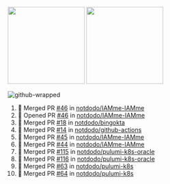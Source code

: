 <a href="https://github.com/notdodo"><img src="https://github-readme-stats.vercel.app/api?username=notdodo&count_private=true&theme=dark" height="180" /></a> <a href="https://github.com/notdodo"><img src="https://github-readme-stats.vercel.app/api/top-langs/?username=notdodo&langs_count=8&theme=dark&hide=tex,java,html,css&layout=compact" height="180" /></a>

![github-wrapped](https://github.com/notdodo/notdodo/assets/6991986/fb310ed4-7b6b-48dd-a447-4c85e6000edb)

<!--START_SECTION:activity-->
1. 🎉 Merged PR [#46](https://github.com/notdodo/IAMme-IAMme/pull/46) in [notdodo/IAMme-IAMme](https://github.com/notdodo/IAMme-IAMme)
2. 💪 Opened PR [#46](https://github.com/notdodo/IAMme-IAMme/pull/46) in [notdodo/IAMme-IAMme](https://github.com/notdodo/IAMme-IAMme)
3. 🎉 Merged PR [#18](https://github.com/notdodo/bingokta/pull/18) in [notdodo/bingokta](https://github.com/notdodo/bingokta)
4. 🎉 Merged PR [#14](https://github.com/notdodo/github-actions/pull/14) in [notdodo/github-actions](https://github.com/notdodo/github-actions)
5. 🎉 Merged PR [#45](https://github.com/notdodo/IAMme-IAMme/pull/45) in [notdodo/IAMme-IAMme](https://github.com/notdodo/IAMme-IAMme)
6. 🎉 Merged PR [#44](https://github.com/notdodo/IAMme-IAMme/pull/44) in [notdodo/IAMme-IAMme](https://github.com/notdodo/IAMme-IAMme)
7. 🎉 Merged PR [#115](https://github.com/notdodo/pulumi-k8s-oracle/pull/115) in [notdodo/pulumi-k8s-oracle](https://github.com/notdodo/pulumi-k8s-oracle)
8. 🎉 Merged PR [#116](https://github.com/notdodo/pulumi-k8s-oracle/pull/116) in [notdodo/pulumi-k8s-oracle](https://github.com/notdodo/pulumi-k8s-oracle)
9. 🎉 Merged PR [#63](https://github.com/notdodo/pulumi-k8s/pull/63) in [notdodo/pulumi-k8s](https://github.com/notdodo/pulumi-k8s)
10. 🎉 Merged PR [#64](https://github.com/notdodo/pulumi-k8s/pull/64) in [notdodo/pulumi-k8s](https://github.com/notdodo/pulumi-k8s)
<!--END_SECTION:activity-->
